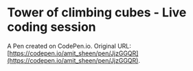 # Tower of climbing cubes - Live coding session

A Pen created on CodePen.io. Original URL: [https://codepen.io/amit_sheen/pen/JjzGGQR](https://codepen.io/amit_sheen/pen/JjzGGQR).

